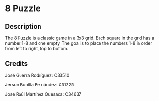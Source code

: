 # 8 Puzzle

## Description

The 8 Puzzle is a classic game in a 3x3 grid. Each square in the grid has a number 1-8 and one empty. The goal is to place the numbers 1-8 in order from left to right, top to bottom.

## Credits

José Guerra Rodríguez: C33510

Jerson Bonilla Fernández: C31225

Jose Raúl Martínez Quesada: C34637
